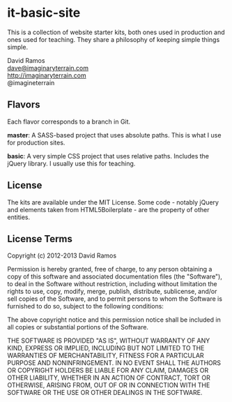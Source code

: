 # it-basic-site

This is a collection of website starter kits, both ones used in production and ones used for teaching. They share a philosophy of keeping simple things simple.

David Ramos  
dave@imaginaryterrain.com  
http://imaginaryterrain.com  
@imagineterrain


## Flavors

Each flavor corresponds to a branch in Git.

**master**: A SASS-based project that uses absolute paths. This is what I use for production sites.

**basic**: A very simple CSS project that uses relative paths. Includes the jQuery library. I usually use this for teaching.



## License

The kits are available under the MIT License. Some code - notably jQuery and elements taken from HTML5Boilerplate - are the property of other entities.


## License Terms

Copyright (c) 2012-2013 David Ramos

Permission is hereby granted, free of charge, to any person obtaining a copy
of this software and associated documentation files (the "Software"), to deal
in the Software without restriction, including without limitation the rights
to use, copy, modify, merge, publish, distribute, sublicense, and/or sell
copies of the Software, and to permit persons to whom the Software is
furnished to do so, subject to the following conditions:

The above copyright notice and this permission notice shall be included in
all copies or substantial portions of the Software.

THE SOFTWARE IS PROVIDED "AS IS", WITHOUT WARRANTY OF ANY KIND, EXPRESS OR
IMPLIED, INCLUDING BUT NOT LIMITED TO THE WARRANTIES OF MERCHANTABILITY,
FITNESS FOR A PARTICULAR PURPOSE AND NONINFRINGEMENT. IN NO EVENT SHALL THE
AUTHORS OR COPYRIGHT HOLDERS BE LIABLE FOR ANY CLAIM, DAMAGES OR OTHER
LIABILITY, WHETHER IN AN ACTION OF CONTRACT, TORT OR OTHERWISE, ARISING FROM,
OUT OF OR IN CONNECTION WITH THE SOFTWARE OR THE USE OR OTHER DEALINGS IN
THE SOFTWARE.

